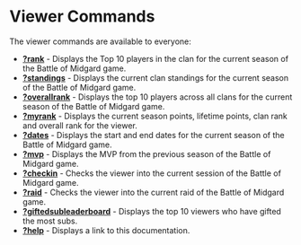 # Viewer Commands

The viewer commands are available to everyone:

-   **[?rank](rank.md)** - Displays the Top 10 players in the clan for the current season of the Battle of Midgard game.
-   **[?standings](standings.md)** - Displays the current clan standings for the current season of the Battle of Midgard game.
-   **[?overallrank](overallrank.md)** - Displays the top 10 players across all clans for the current season of the Battle of Midgard game.
-   **[?myrank](myrank.md)** - Displays the current season points, lifetime points, clan rank and overall rank for the viewer.
-   **[?dates](dates.md)** - Displays the start and end dates for the current season of the Battle of Midgard game.
-   **[?mvp](mvp.md)** - Displays the MVP from the previous season of the Battle of Midgard game.
-   **[?checkin](checkin.md)** - Checks the viewer into the current session of the Battle of Midgard game.
-   **[?raid](raid.md)** - Checks the viewer into the current raid of the Battle of Midgard game.
-   **[?giftedsubleaderboard](giftedsubleaderboard.md)** - Displays the top 10 viewers who have gifted the most subs.
-   **[?help](help.md)** - Displays a link to this documentation.
